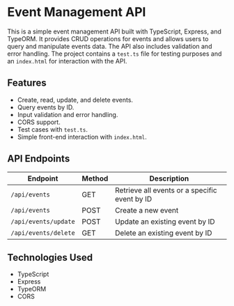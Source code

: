 # Event Management API

This is a simple event management API built with TypeScript, Express, and TypeORM. It provides CRUD operations for events and allows users to query and manipulate events data. The API also includes validation and error handling. The project contains a `test.ts` file for testing purposes and an `index.html` for interaction with the API.

## Features

- Create, read, update, and delete events.
- Query events by ID.
- Input validation and error handling.
- CORS support.
- Test cases with `test.ts`.
- Simple front-end interaction with `index.html`.


## API Endpoints

| Endpoint              | Method | Description                                       |
| --------------------- | ------ | ------------------------------------------------- |
| `/api/events`         | GET    | Retrieve all events or a specific event by ID     |
| `/api/events`         | POST   | Create a new event                                |
| `/api/events/update`  | POST   | Update an existing event by ID                    |
| `/api/events/delete`  | GET    | Delete an existing event by ID                    |

## Technologies Used

- TypeScript
- Express
- TypeORM
- CORS

